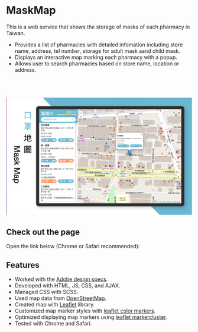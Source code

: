 # MaskMap

This is a web service that shows the storage of masks of each pharmacy in Taiwan.
* Provides a list of pharmacies with detailed infomation including store name, address, tel number, storage for adult mask aand child mask.
* Displays an interactive map marking each pharmacy with a popup.
* Allows user to search pharmacies based on store name, location or address.

\
&nbsp;
\
&nbsp;
<img src="https://github.com/qianhuiwei/MaskMap/blob/main/pageDemo.png" width="600"/>

## Check out the page
Open the link below (Chrome or Safari recommended):  


## Features
* Worked with the [Adobe design specs](https://xd.adobe.com/spec/47f7c204-e178-4f7f-7955-22554cdeedce-31c6/).
* Developed with HTML, JS, CSS, and AJAX.
* Managed CSS with SCSS.
* Used map data from [OpenStreetMap](https://www.openstreetmap.org/#map=7/23.611/120.768).
* Created map with [Leaflet](https://leafletjs.com) library.
* Customized map marker styles with [leaflet color markers](https://github.com/pointhi/leaflet-color-markers).
* Optimized displaying map markers using [leaflet markercluster](https://github.com/Leaflet/Leaflet.markercluster).
* Tested with Chrome and Safari.
